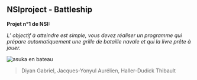 ## NSIproject - Battleship

**Projet n°1 de NSI:**

*L’ objectif à atteindre est simple, vous devez réaliser un programme qui prépare automatiquement une grille de bataille
navale et qui la livre prête à jouer.*

![asuka en bateau](https://giffiles.alphacoders.com/112/112282.gif)

> Diyan Gabriel, Jacques-Yonyul Aurélien, Haller-Dudick Thibault
